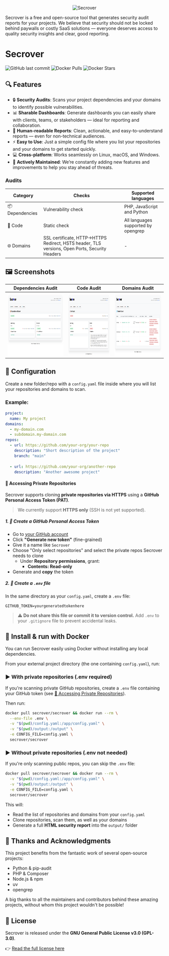 <p align="center">
    <img src="https://github.com/Secrover/Secrover/blob/main/assets/secrover.png" height="40" alt="Secrover" />
</p>

Secrover is a free and open-source tool that generates security audit reports for your projects.
We believe that security should not be locked behind paywalls or costly SaaS solutions — everyone deserves access to quality security insights and clear, good reporting.

# Secrover

![GitHub last commit](https://img.shields.io/github/last-commit/secrover/secrover)
![Docker Pulls](https://img.shields.io/docker/pulls/secrover/secrover)
![Docker Stars](https://img.shields.io/docker/stars/secrover/secrover)


## 🔍 Features

- 🔒 **Security Audits**: Scans your project dependencies and your domains to identify possible vulnerabilities.
- 📊 **Sharable Dashboards**: Generate dashboards you can easily share with clients, teams, or stakeholders — ideal for reporting and collaboration.
- 🧠 **Human-readable Reports**:  Clean, actionable, and easy-to-understand reports — even for non-technical audiences.
- ⚡ **Easy to Use**: Just a simple config file where you list your repositories and your domains to get started quickly.
- 💻 **Cross-platform**: Works seamlessly on Linux, macOS, and Windows.
- 🌟 **Actively Maintained**:  We’re constantly adding new features and improvements to help you stay ahead of threats.

### Audits

| Category        | Checks                                                 | Supported languages        |
| --------------- | ------------------------------------------------------ | -------------------------- |
| 📦 Dependencies | Vulnerability check                                    | PHP, JavaScript and Python |
| 📝 Code         | Static check                                           | All languages supported by opengrep |
| 🌐 Domains      | SSL certificate, HTTP→HTTPS Redirect, HSTS header, TLS versions, Open Ports, Security Headers | -     |

## 🖼️ Screenshots

| Dependencies Audit | Code Audit | Domains Audit |
| --- | --- | --- |
| <a href="https://github.com/Secrover/Secrover/blob/main/assets/dependencies.png"> <img src="https://github.com/Secrover/Secrover/blob/main/assets/dependencies.png" height="200" alt="Dependencies Audit" /> </a> | <a href="https://github.com/Secrover/Secrover/blob/main/assets/code.png"> <img src="https://github.com/Secrover/Secrover/blob/main/assets/code.png" height="200" alt="Code Audit" /> </a> | <a href="https://github.com/Secrover/Secrover/blob/main/assets/domains.png"> <img src="https://github.com/Secrover/Secrover/blob/main/assets/domains.png" height="200" alt="Domains Audit" /> </a> |

## 📁 Configuration

Create a new folder/repo with a `config.yaml` file inside where you will list your repositories and domains to scan.

### Example:

```yaml
project:
  name: My project
domains:
  - my-domain.com
  - subdomain.my-domain.com
repos:
  - url: https://github.com/your-org/your-repo
    description: "Short description of the project"
    branch: "main"

  - url: https://github.com/your-org/another-repo
    description: "Another awesome project"
```

#### 🔐 Accessing Private Repositories

Secrover supports cloning **private repositories via HTTPS** using a **GitHub Personal Access Token (PAT)**.

> We currently support **HTTPS only** (SSH is not yet supported).

##### 1. 🧾 Create a GitHub Personal Access Token

* Go to [your GitHub account](https://github.com/settings/tokens)
* Click **"Generate new token"** (fine-grained)
* Give it a name like `Secrover`
* Choose "Only select repositories" and select the private repos Secrover needs to clone
  * Under **Repository permissions**, grant:
    * **Contents: Read-only**
* Generate and **copy** the token

##### 2. 📄 Create a `.env` file

In the same directory as your `config.yaml`, create a `.env` file:

```env
GITHUB_TOKEN=yourgeneratedtokenhere
```

> **⚠️ Do not share this file or commit it to version control.**
> Add `.env` to your `.gitignore` file to prevent accidental leaks.

## 🐳 Install & run with Docker

You can run Secrover easily using Docker without installing any local dependencies.

From your external project directory (the one containing `config.yaml`), run:

### ▶️ With private repositories (.env required)

If you're scanning private GitHub repositories, create a `.env` file containing your GitHub token (see [🔐 Accessing Private Repositories](#-accessing-private-repositories)).

Then run:

```bash
docker pull secrover/secrover && docker run --rm \
  --env-file .env \
  -v "$(pwd)/config.yaml:/app/config.yaml" \
  -v "$(pwd)/output:/output" \
  -e CONFIG_FILE=config.yaml \
  secrover/secrover
```

### ▶️ Without private repositories (.env not needed)

If you're only scanning public repos, you can skip the `.env` file:

```bash
docker pull secrover/secrover && docker run --rm \
  -v "$(pwd)/config.yaml:/app/config.yaml" \
  -v "$(pwd)/output:/output" \
  -e CONFIG_FILE=config.yaml \
  secrover/secrover
```

This will:

* Read the list of repositories and domains from your `config.yaml`
* Clone repositories, scan them, as well as your domains
* Generate a full **HTML security report** into the `output/` folder

## 🫶 Thanks and Acknowledgments

This project benefits from the fantastic work of several open-source projects:

- Python & pip-audit
- PHP & Composer
- Node.js & npm
- uv
- opengrep

A big thanks to all the maintainers and contributors behind these amazing projects, without whom this project wouldn't be possible!

## 📄 License

Secrover is released under the **GNU General Public License v3.0 (GPL-3.0)**.

👉 [Read the full license here](https://www.gnu.org/licenses/gpl-3.0.en.html)
